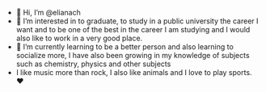 - 👋 Hi, I’m @elianach
- 👀 I’m interested in to graduate, to study in a public university the career I want and to be one of the best in the career I am studying and I would also like to work in a very good place.   
- 🌱 I’m currently learning to be a better person and also learning to socialize more, I have also been growing in my knowledge of subjects such as chemistry, physics and other subjects
- I like music more than rock, I also like animals and I love to play sports. ❤

<!---
elianach/elianach is a ✨ special ✨ repository because its `README.md` (this file) appears on your GitHub profile.
You can click the Preview link to take a look at your changes.
--->
